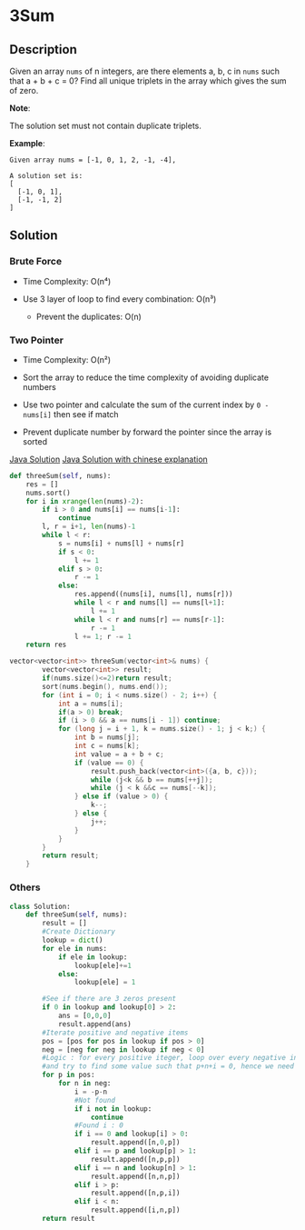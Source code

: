 # 3Sum

## Description

Given an array `nums` of n integers, are there elements a, b, c in `nums` such that a + b + c = 0? Find all unique triplets in the array which gives the sum of zero.

**Note**:

The solution set must not contain duplicate triplets.

**Example**:
```
Given array nums = [-1, 0, 1, 2, -1, -4],

A solution set is:
[
  [-1, 0, 1],
  [-1, -1, 2]
]
```

## Solution

### Brute Force

* Time Complexity: O(n⁴)

* Use 3 layer of loop to find every combination: O(n³)
    * Prevent the duplicates: O(n)

### Two Pointer

* Time Complexity: O(n²)

* Sort the array to reduce the time complexity of avoiding duplicate numbers
* Use two pointer and calculate the sum of the current index by `0 - nums[i]` then see if match
* Prevent duplicate number by forward the pointer since the array is sorted

[Java Solution](https://leetcode.com/problems/3sum/discuss/7380/Concise-O(N2)-Java-solution)
[Java Solution with chinese explanation](https://leetcode.windliang.cc/leetCode-15-3Sum.html)

```python
def threeSum(self, nums):
    res = []
    nums.sort()
    for i in xrange(len(nums)-2):
        if i > 0 and nums[i] == nums[i-1]:
            continue
        l, r = i+1, len(nums)-1
        while l < r:
            s = nums[i] + nums[l] + nums[r]
            if s < 0:
                l += 1
            elif s > 0:
                r -= 1
            else:
                res.append((nums[i], nums[l], nums[r]))
                while l < r and nums[l] == nums[l+1]:
                    l += 1
                while l < r and nums[r] == nums[r-1]:
                    r -= 1
                l += 1; r -= 1
    return res
```

```cpp
vector<vector<int>> threeSum(vector<int>& nums) {
        vector<vector<int>> result;
        if(nums.size()<=2)return result;
        sort(nums.begin(), nums.end());
        for (int i = 0; i < nums.size() - 2; i++) {
            int a = nums[i];
            if(a > 0) break;
            if (i > 0 && a == nums[i - 1]) continue;
            for (long j = i + 1, k = nums.size() - 1; j < k;) {
                int b = nums[j];
                int c = nums[k];
                int value = a + b + c;
                if (value == 0) {
                    result.push_back(vector<int>({a, b, c}));
                    while (j<k && b == nums[++j]);
                    while (j < k &&c == nums[--k]);
                } else if (value > 0) {
                    k--;
                } else {
                    j++;
                }
            }
        }
        return result;
    }
```

### Others

```python
class Solution:
    def threeSum(self, nums):
        result = []
        #Create Dictionary
        lookup = dict()
        for ele in nums:
            if ele in lookup:
                lookup[ele]+=1
            else:
                lookup[ele] = 1

        #See if there are 3 zeros present
        if 0 in lookup and lookup[0] > 2:
            ans = [0,0,0]
            result.append(ans)
        #Iterate positive and negative items
        pos = [pos for pos in lookup if pos > 0]
        neg = [neg for neg in lookup if neg < 0]
        #Logic : for every positive iteger, loop over every negative integer
        #and try to find some value such that p+n+i = 0, hence we need to find i = -p-n
        for p in pos:
            for n in neg:
                i = -p-n
                #Not found
                if i not in lookup:
                    continue
                #Found i : 0
                if i == 0 and lookup[i] > 0:
                    result.append([n,0,p])
                elif i == p and lookup[p] > 1:
                    result.append([n,p,p])
                elif i == n and lookup[n] > 1:
                    result.append([n,n,p])
                elif i > p:
                    result.append([n,p,i])
                elif i < n:
                    result.append([i,n,p])
        return result
```